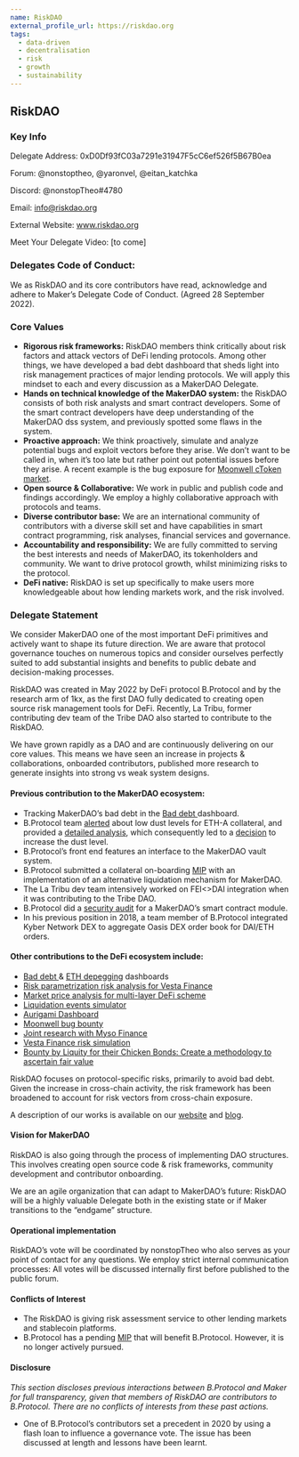 ```yaml
---
name: RiskDAO
external_profile_url: https://riskdao.org
tags:
  - data-driven
  - decentralisation
  - risk
  - growth
  - sustainability
---
```


## RiskDAO

### Key Info

Delegate Address: 0xD0Df93fC03a7291e31947F5cC6ef526f5B67B0ea

Forum: @nonstoptheo, @yaronvel, @eitan_katchka

Discord: @nonstopTheo#4780

Email: [info@riskdao.org](mailto:info@riskdao.org)

External Website: [www.riskdao.org ](http://www.riskdao.org/)

Meet Your Delegate Video: [to come]

### Delegates Code of Conduct:

We as RiskDAO and its core contributors have read, acknowledge and adhere to Maker’s Delegate Code of Conduct. (Agreed 28 September 2022).

### Core Values

* **Rigorous risk frameworks:** RiskDAO members think critically about risk factors and attack vectors of DeFi lending protocols. Among other things, we have developed a bad debt dashboard that sheds light into risk management practices of major lending protocols. We will apply this mindset to each and every discussion as a MakerDAO Delegate.
* **Hands on technical knowledge of the MakerDAO system:** the RiskDAO consists of both risk analysts and smart contract developers. Some of the smart contract developers have deep understanding of the MakerDAO dss system, and previously spotted some flaws in the system.
* **Proactive approach:** We think proactively, simulate and analyze potential bugs and exploit vectors before they arise. We don’t want to be called in, when it’s too late but rather point out potential issues before they arise. A recent example is the bug exposure for [Moonwell cToken market](https://medium.com/risk-dao/the-risk-of-secondary-markets-for-depegged-collateral-tokens-moonwell-bug-disclosure-2021181f50bc).
* **Open source & Collaborative:** We work in public and publish code and findings accordingly. We employ a highly collaborative approach with protocols and teams.
* **Diverse contributor base:** We are an international community of contributors with a diverse skill set and have capabilities in smart contract programming, risk analyses, financial services and governance.
* **Accountability and responsibility:** We are fully committed to serving the best interests and needs of MakerDAO, its tokenholders and community. We want to drive protocol growth, whilst minimizing risks to the protocol.
* **DeFi native:** RiskDAO is set up specifically to make users more knowledgeable about how lending markets work, and the risk involved.

### Delegate Statement

We consider MakerDAO one of the most important DeFi primitives and actively want to shape its future direction. We are aware that protocol governance touches on numerous topics and consider ourselves perfectly suited to add substantial insights and benefits to public debate and decision-making processes.

RiskDAO was created in May 2022 by DeFi protocol B.Protocol and by the research arm of 1kx, as the first DAO fully dedicated to creating open source risk management tools for DeFi. Recently, La Tribu, former contributing dev team of the Tribe DAO also started to contribute to the RiskDAO.

We have grown rapidly as a DAO and are continuously delivering on our core values. This means we have seen an increase in projects & collaborations, onboarded contributors, published more research to generate insights into strong vs weak system designs.

#### Previous contribution to the MakerDAO ecosystem:

* Tracking MakerDAO’s bad debt in the [Bad debt ](https://bad-debt.riskdao.org/) dashboard.
* B.Protocol team [alerted](https://twitter.com/CoinDesk/status/1328338322306064384?t=NgZCvMfsl1RbksfkBtffJQ&s=09) about low dust levels for ETH-A collateral, and provided a [detailed analysis](https://medium.com/b-protocol/the-keepers-dilemma-game-theoretic-analysis-of-liquidation-incentives-with-preliminary-b588e82e4d67), which consequently led to a [decision](https://forum.makerdao.com/t/small-vaults-liquidations-incentives/5166) to increase the dust level.
* B.Protocol’s front end features an interface to the MakerDAO vault system.
* B.Protocol submitted a collateral on-boarding [MIP](https://forum.makerdao.com/t/mip13c3-sp11-onboarding-a-new-collateral-type-backed-by-b-protocol-v2-declaration-of-intent/8802) with an implementation of an alternative liquidation mechanism for MakerDAO.
* The La Tribu dev team intensively worked on FEI<>DAI integration when it was contributing to the Tribe DAO.
* B.Protocol did a [security audit](https://forum.makerdao.com/t/mip59-dsscharter/10028/5) for a MakerDAO’s smart contract module.
* In his previous position in 2018, a team member of B.Protocol integrated Kyber Network DEX to aggregate Oasis DEX order book for DAI/ETH orders.

#### Other contributions to the DeFi ecosystem include:

* [Bad debt ](https://bad-debt.riskdao.org/) & [ETH depegging](https://depeg.riskdao.org/) dashboards
* [Risk parametrization risk analysis for Vesta Finance](https://medium.com/risk-dao/vesta-finance-system-parameterization-risk-analysis-b52aaf7b56e5)
* [Market price analysis for multi-layer DeFi scheme](https://twitter.com/Risk_DAO/status/1565700802685145088?s=20&t=n-LxtEhk9-irNL35Kr6Zxw)
* [Liquidation events simulator](https://medium.com/risk-dao/using-the-riskdao-simulation-gui-2aaffd6c5792)
* [Aurigami Dashboard](https://aurigami.riskdao.org/#system-status)
* [Moonwell bug bounty](https://medium.com/risk-dao/the-risk-of-secondary-markets-for-depegged-collateral-tokens-moonwell-bug-disclosure-2021181f50bc)
* [Joint research with Myso Finance ](https://medium.com/risk-dao/on-insolvency-tackling-bad-debt-in-defi-6c2ac5028348)
* [Vesta Finance risk simulation](https://medium.com/risk-dao/using-the-riskdao-simulation-gui-2aaffd6c5792)
* [Bounty by Liquity for their Chicken Bonds: Create a methodology to ascertain fair value](https://twitter.com/Risk_DAO/status/1565700802685145088?s=20&t=n-LxtEhk9-irNL35Kr6Zxw)

RiskDAO focuses on protocol-specific risks, primarily to avoid bad debt. Given the increase in cross-chain activity, the risk framework has been broadened to account for risk vectors from cross-chain exposure.

A description of our works is available on our [website](https://riskdao.org/) and [blog](https://medium.com/risk-dao).

#### Vision for MakerDAO

RiskDAO is also going through the process of implementing DAO structures. This involves creating open source code & risk frameworks, community development and contributor onboarding.

We are an agile organization that can adapt to MakerDAO’s future: RiskDAO will be a highly valuable Delegate both in the existing state or if Maker transitions to the “endgame” structure.

#### Operational implementation

RiskDAO’s vote will be coordinated by nonstopTheo who also serves as your point of contact for any questions. We employ strict internal communication processes: All votes will be discussed internally first before published to the public forum.

#### Conflicts of Interest

* The RiskDAO is giving risk assessment service to other lending markets and stablecoin platforms.
* B.Protocol has a pending [MIP](https://forum.makerdao.com/t/mip13c3-sp11-onboarding-a-new-collateral-type-backed-by-b-protocol-v2-declaration-of-intent/8802) that will benefit B.Protocol. However, it is no longer actively pursued.

#### Disclosure

*This section discloses previous interactions between B.Protocol and Maker for full transparency, given that members of RiskDAO are contributors to B.Protocol. There are no conflicts of interests from these past actions.*

* One of B.Protocol’s contributors set a precedent in 2020 by using a flash loan to influence a governance vote. The issue has been discussed at length and lessons have been learnt.
